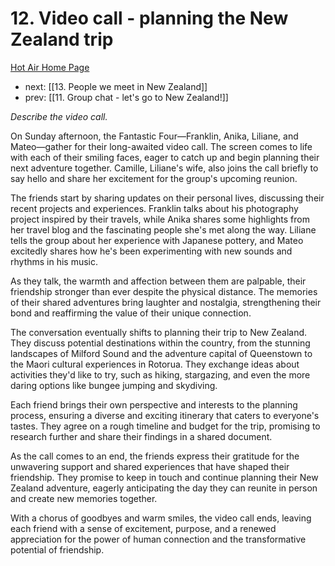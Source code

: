 # 12. Video call - planning the New Zealand trip

[Hot Air Home Page](https://hotair.peterkaminski.wiki/) 
 
 - next: [[13. People we meet in New Zealand]] 
 - prev: [[11. Group chat - let's go to New Zealand!]]

_Describe the video call._

On Sunday afternoon, the Fantastic Four—Franklin, Anika, Liliane, and Mateo—gather for their long-awaited video call. The screen comes to life with each of their smiling faces, eager to catch up and begin planning their next adventure together. Camille, Liliane's wife, also joins the call briefly to say hello and share her excitement for the group's upcoming reunion.

The friends start by sharing updates on their personal lives, discussing their recent projects and experiences. Franklin talks about his photography project inspired by their travels, while Anika shares some highlights from her travel blog and the fascinating people she's met along the way. Liliane tells the group about her experience with Japanese pottery, and Mateo excitedly shares how he's been experimenting with new sounds and rhythms in his music.

As they talk, the warmth and affection between them are palpable, their friendship stronger than ever despite the physical distance. The memories of their shared adventures bring laughter and nostalgia, strengthening their bond and reaffirming the value of their unique connection.

The conversation eventually shifts to planning their trip to New Zealand. They discuss potential destinations within the country, from the stunning landscapes of Milford Sound and the adventure capital of Queenstown to the Maori cultural experiences in Rotorua. They exchange ideas about activities they'd like to try, such as hiking, stargazing, and even the more daring options like bungee jumping and skydiving.

Each friend brings their own perspective and interests to the planning process, ensuring a diverse and exciting itinerary that caters to everyone's tastes. They agree on a rough timeline and budget for the trip, promising to research further and share their findings in a shared document.

As the call comes to an end, the friends express their gratitude for the unwavering support and shared experiences that have shaped their friendship. They promise to keep in touch and continue planning their New Zealand adventure, eagerly anticipating the day they can reunite in person and create new memories together.

With a chorus of goodbyes and warm smiles, the video call ends, leaving each friend with a sense of excitement, purpose, and a renewed appreciation for the power of human connection and the transformative potential of friendship.


